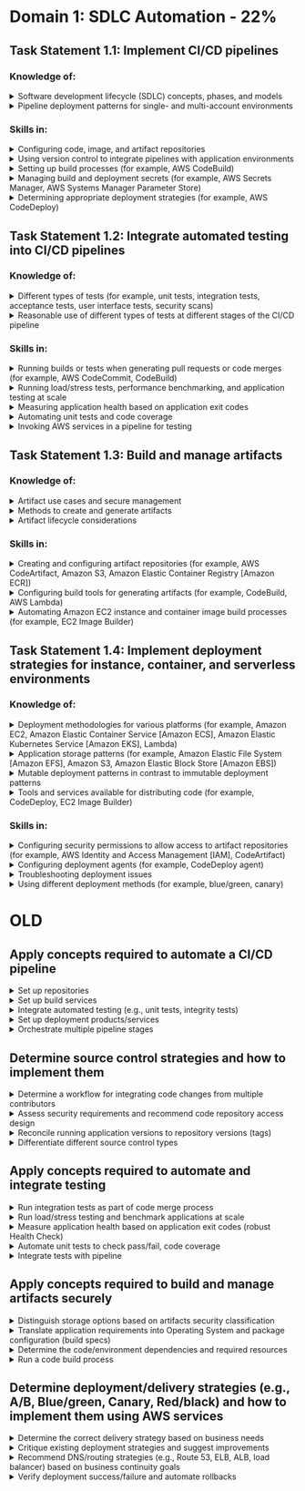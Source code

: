 # Domain 1: SDLC Automation - 22%

## Task Statement 1.1: Implement CI/CD pipelines

### Knowledge of:
<details><summary>Software development lifecycle (SDLC) concepts, phases, and models</summary>
 <p>
  <ul>
   <li>concepts</li>
   <li>phases</li>
    <ul>
     <li>Source</li>
     <li>Build</li>
     <li>Test</li>
     <li>Deploy (for release)</li>
     <li>Monitor</li>
     <li>Plan</li>
    </ul>
   <li>models</li>
  </ul>
 </p>
</details>
<details><summary>Pipeline deployment patterns for single- and multi-account environments</summary><p></p></details>

### Skills in:
<details><summary>Configuring code, image, and artifact repositories</summary><p></p></details>
<details><summary>Using version control to integrate pipelines with application environments</summary><p></p></details>
<details><summary>Setting up build processes (for example, AWS CodeBuild)</summary><p></p></details>
<details><summary>Managing build and deployment secrets (for example, AWS Secrets Manager, AWS Systems Manager Parameter Store)</summary><p></p></details>
<details><summary>Determining appropriate deployment strategies (for example, AWS CodeDeploy)</summary><p></p></details>

## Task Statement 1.2: Integrate automated testing into CI/CD pipelines
### Knowledge of:
<details><summary>Different types of tests (for example, unit tests, integration tests, acceptance tests, user interface tests, security scans)</summary>
 <p>
  <ul>
   <li>unit tests: define...</li>
   <li>integration tests</li>
   <li>acceptance tests</li>
   <li>user interface tests</li>
   <li>security scans</li>
  </ul>
 </p>
</details>
<details><summary>Reasonable use of different types of tests at different stages of the CI/CD pipeline</summary><p></p></details>

### Skills in:
<details><summary>Running builds or tests when generating pull requests or code merges (for example, AWS CodeCommit, CodeBuild)</summary><p></p></details>
<details><summary>Running load/stress tests, performance benchmarking, and application testing at scale</summary><p></p></details>
<details><summary>Measuring application health based on application exit codes</summary><p></p></details>
<details><summary>Automating unit tests and code coverage</summary><p></p></details>
<details><summary>Invoking AWS services in a pipeline for testing</summary><p></p></details>

## Task Statement 1.3: Build and manage artifacts
### Knowledge of:
<details><summary>Artifact use cases and secure management</summary><p></p></details>
<details><summary>Methods to create and generate artifacts</summary><p></p></details>
<details><summary>Artifact lifecycle considerations</summary><p></p></details>

### Skills in:
<details><summary>Creating and configuring artifact repositories (for example, AWS CodeArtifact, Amazon S3, Amazon Elastic Container Registry [Amazon ECR])</summary><p></p></details>
<details><summary>Configuring build tools for generating artifacts (for example, CodeBuild, AWS Lambda)</summary><p></p></details>
<details><summary>Automating Amazon EC2 instance and container image build processes (for example, EC2 Image Builder)</summary><p></p></details>

## Task Statement 1.4: Implement deployment strategies for instance, container, and serverless environments
### Knowledge of:
<details><summary>Deployment methodologies for various platforms (for example, Amazon EC2, Amazon Elastic Container Service [Amazon ECS], Amazon Elastic Kubernetes Service [Amazon EKS], Lambda)</summary><p></p></details>
<details><summary>Application storage patterns (for example, Amazon Elastic File System [Amazon EFS], Amazon S3, Amazon Elastic Block Store [Amazon EBS])</summary><p></p></details>
<details><summary>Mutable deployment patterns in contrast to immutable deployment patterns</summary><p></p></details>
<details><summary>Tools and services available for distributing code (for example, CodeDeploy, EC2 Image Builder)</summary><p></p></details>

### Skills in:
<details><summary>Configuring security permissions to allow access to artifact repositories (for example, AWS Identity and Access Management [IAM], CodeArtifact)</summary><p></p></details>
<details><summary>Configuring deployment agents (for example, CodeDeploy agent)</summary><p></p></details>
<details><summary>Troubleshooting deployment issues</summary><p></p></details>
<details><summary>Using different deployment methods (for example, blue/green, canary)</summary><p></p></details>


# OLD
## Apply concepts required to automate a CI/CD pipeline
<details><summary>Set up repositories</summary><p></p></details>
<details><summary>Set up build services</summary><p></p></details>
<details><summary>Integrate automated testing (e.g., unit tests, integrity tests)</summary><p></p></details>
<details><summary>Set up deployment products/services</summary><p></p></details>
<details><summary>Orchestrate multiple pipeline stages</summary><p></p></details>

## Determine source control strategies and how to implement them
<details><summary>Determine a workflow for integrating code changes from multiple contributors</summary><p></p></details>
<details><summary>Assess security requirements and recommend code repository access design</summary><p></p></details>
<details><summary>Reconcile running application versions to repository versions (tags)</summary><p></p></details>
<details><summary>Differentiate different source control types</summary><p></p></details>

## Apply concepts required to automate and integrate testing
<details><summary>Run integration tests as part of code merge process</summary><p></p></details>
<details><summary>Run load/stress testing and benchmark applications at scale</summary><p></p></details>
<details><summary>Measure application health based on application exit codes (robust Health Check)</summary><p></p></details>
<details><summary>Automate unit tests to check pass/fail, code coverage</summary><p>
  * CodePipeline, CodeBuild, etc.
</p>
</details>
<details><summary>Integrate tests with pipeline</summary><p></p></details>

## Apply concepts required to build and manage artifacts securely
<details><summary>Distinguish storage options based on artifacts security classification</summary><p></p></details>
<details><summary>Translate application requirements into Operating System and package configuration (build specs)</summary><p></p></details>
<details><summary>Determine the code/environment dependencies and required resources</summary>
<p>
  * Example: CodeDeploy AppSpec, CodeBuild buildspec
</p>
</details>
<details><summary>Run a code build process</summary><p></p></details>

## Determine deployment/delivery strategies (e.g., A/B, Blue/green, Canary, Red/black) and how to implement them using AWS services
<details><summary>Determine the correct delivery strategy based on business needs</summary><p></p></details>
<details><summary>Critique existing deployment strategies and suggest improvements</summary><p></p></details>
<details><summary>Recommend DNS/routing strategies (e.g., Route 53, ELB, ALB, load balancer) based on business continuity goals</summary><p></p></details>
<details><summary>Verify deployment success/failure and automate rollbacks</summary><p></p></details>
